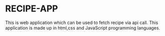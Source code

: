 # RECIPE-APP
This is web application which can be used to fetch recipe via api call.
This application is made up in html,css and JavaScript programming languages.
